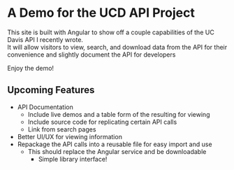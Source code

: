 # A Demo for the UCD API Project
This site is built with Angular to show off a couple capabilities of the UC Davis API I recently wrote.  
It will allow visitors to view, search, and download data from the API for their convenience and slightly document the API for developers

Enjoy the demo!

## Upcoming Features
* API Documentation
  * Include live demos and a table form of the resulting for viewing
  * Include source code for replicating certain API calls
  * Link from search pages
* Better UI/UX for viewing information
* Repackage the API calls into a reusable file for easy import and use
  * This should replace the Angular service and be downloadable
	* Simple library interface!
